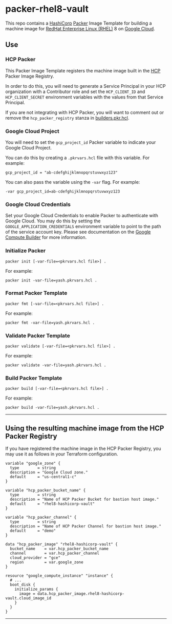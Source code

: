 # packer-rhel8-vault

This repo contains a [HashiCorp](https://hashicorp.com) [Packer](https://packer.io) Image Template for building a machine image for [RedHat Enterprise Linux (RHEL)](https://www.redhat.com/en/technologies/linux-platforms/enterprise-linux) 8 on [Google Cloud](https://cloud.google.com).

## Use

### HCP Packer
This Packer Image Template registers the machine image built in the [HCP](http://cloud.hashicorp.com) Packer Image Registry.

In order to do this, you will need to generate a Service Principal in your HCP organization with a Contributor role and set the `HCP_CLIENT_ID` and `HCP_CLIENT_SECRET` environment variables with the values from that Service Principal.

If you are not integrating with HCP Packer, you will want to comment out or remove the `hcp_packer_registry` stanza in [builders.pkr.hcl](builders.pkr.hcl).

### Google Cloud Project
You will need to set the `gcp_project_id` Packer variable to indicate your Google Cloud Project. 

You can do this by creating a `.pkrvars.hcl` file with this variable. For example:

```
gcp_project_id = "ab-cdefghijklmnopqrstuvwxyz123"
```

You can also pass the variable using the `-var` flag. For example:
```
-var gcp_project_id=ab-cdefghijklmnopqrstuvwxyz123
```

### Google Cloud Credentials
Set your Google Cloud Credentials to enable Packer to authenticate with Google Cloud. You may do this by setting the `GOOGLE_APPLICATION_CREDENTIALS` environment variable to point to the path of the service account key. Please see documentation on the [Google Compute Builder](https://developer.hashicorp.com/packer/plugins/builders/googlecompute#running-outside-of-google-cloud) for more information.

### Initialize Packer

```
packer init [-var-file=<pkrvars.hcl file>] .
```

For example:

```
packer init -var-file=yash.pkrvars.hcl .
```

### Format Packer Template

```
packer fmt [-var-file=<pkrvars.hcl file>] .
```

For example:

```
packer fmt -var-file=yash.pkrvars.hcl .
```

### Validate Packer Template

```
packer validate [-var-file=<pkrvars.hcl file>] .
```

For example:

```
packer validate -var-file=yash.pkrvars.hcl .
```

### Build Packer Template

```
packer build [-var-file=<pkrvars.hcl file>] .
```

For example:

```
packer build -var-file=yash.pkrvars.hcl .
```

---

## Using the resulting machine image from the HCP Packer Registry

If you have registered the machine image in the HCP Packer Registry, you may use it as follows in your Terraform configuration.

```
variable "google_zone" {
  type        = string
  description = "Google Cloud zone."
  default     = "us-central1-c"
}

variable "hcp_packer_bucket_name" {
  type        = string
  description = "Name of HCP Packer Bucket for bastion host image."
  default     = "rhel8-hashicorp-vault"
}

variable "hcp_packer_channel" {
  type        = string
  description = "Name of HCP Packer Channel for bastion host image."
  default     = "demo"
}

data "hcp_packer_image" "rhel8-hashicorp-vault" {
  bucket_name    = var.hcp_packer_bucket_name
  channel        = var.hcp_packer_channel
  cloud_provider = "gce"
  region         = var.google_zone
}

resource "google_compute_instance" "instance" {
  # ...
  boot_disk {
    initialize_params {
      image = data.hcp_packer_image.rhel8-hashicorp-vault.cloud_image_id
    }
  }
}  
```

---
